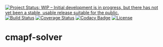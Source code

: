 [![Project Status: WIP – Initial development is in progress, but there has not yet been a stable, usable release suitable for the public.](https://www.repostatus.org/badges/latest/wip.svg)](https://www.repostatus.org/#wip)
[![Build Status](https://travis-ci.org/arqueffe/cmapf-solver.svg?branch=main)](https://travis-ci.org/arqueffe/cmapf-solver)
[![Coverage Status](https://coveralls.io/repos/github/arqueffe/cmapf-solver/badge.svg?branch=main)](https://coveralls.io/github/arqueffe/cmapf-solver?branch=main)
[![Codacy Badge](https://app.codacy.com/project/badge/Grade/79bddb1a5ae4490fa6152a48a3caec7e)](https://www.codacy.com/gh/arqueffe/cmapf-solver/dashboard?utm_source=github.com&amp;utm_medium=referral&amp;utm_content=arqueffe/cmapf-solver&amp;utm_campaign=Badge_Grade)
[![License](https://img.shields.io/github/license/arqueffe/cmapf-solver)](https://github.com/arqueffe/cmapf-solver/blob/main/LICENSE)

# cmapf-solver
